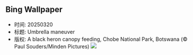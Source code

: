 ## Bing Wallpaper
- 时间: 20250320
- 标题: Umbrella maneuver
- 版权: A black heron canopy feeding, Chobe National Park, Botswana (© Paul Souders/Minden Pictures)
![](https://cn.bing.com/th?id=OHR.BlackHeron_EN-US9662351796_UHD.jpg&rf=LaDigue_UHD.jpg&pid=hp&w=3840&h=2160&rs=1&c=4)
